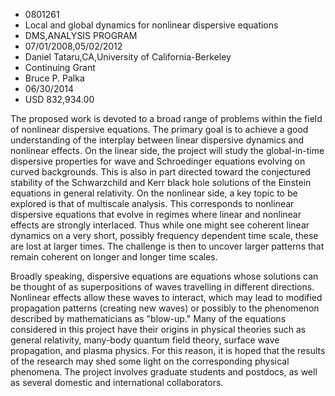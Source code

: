 
* 0801261
* Local and global dynamics for nonlinear dispersive equations
* DMS,ANALYSIS PROGRAM
* 07/01/2008,05/02/2012
* Daniel Tataru,CA,University of California-Berkeley
* Continuing Grant
* Bruce P. Palka
* 06/30/2014
* USD 832,934.00

The proposed work is devoted to a broad range of problems within the field of
nonlinear dispersive equations. The primary goal is to achieve a good
understanding of the interplay between linear dispersive dynamics and nonlinear
effects. On the linear side, the project will study the global-in-time
dispersive properties for wave and Schroedinger equations evolving on curved
backgrounds. This is also in part directed toward the conjectured stability of
the Schwarzchild and Kerr black hole solutions of the Einstein equations in
general relativity. On the nonlinear side, a key topic to be explored is that of
multiscale analysis. This corresponds to nonlinear dispersive equations that
evolve in regimes where linear and nonlinear effects are strongly interlaced.
Thus while one might see coherent linear dynamics on a very short, possibly
frequency dependent time scale, these are lost at larger times. The challenge is
then to uncover larger patterns that remain coherent on longer and longer time
scales.

Broadly speaking, dispersive equations are equations whose solutions can be
thought of as superpositions of waves travelling in different directions.
Nonlinear effects allow these waves to interact, which may lead to modified
propagation patterns (creating new waves) or possibly to the phenomenon
described by mathematicians as "blow-up." Many of the equations considered in
this project have their origins in physical theories such as general relativity,
many-body quantum field theory, surface wave propagation, and plasma physics.
For this reason, it is hoped that the results of the research may shed some
light on the corresponding physical phenomena. The project involves graduate
students and postdocs, as well as several domestic and international
collaborators.
